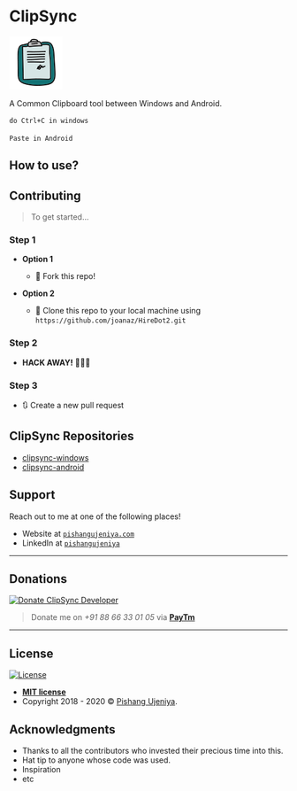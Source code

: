 # ClipSync

<a href="https://github.com/pishangujeniya/clipsync-windows/"><img src="/images/clip_sync_logo_2.png" title="ClipSync" alt="ClipSync"></a>

A Common Clipboard tool between Windows and Android.
```
do Ctrl+C in windows

Paste in Android
```

## How to use?


## Contributing

> To get started...

### Step 1

- **Option 1**
    - 🍴 Fork this repo!

- **Option 2**
    - 👯 Clone this repo to your local machine using `https://github.com/joanaz/HireDot2.git`

### Step 2

- **HACK AWAY!** 🔨🔨🔨

### Step 3

- 🔃 Create a new pull request 

## ClipSync Repositories

* [clipsync-windows](https://github.com/pishangujeniya/clipsync-windows)
* [clipsync-android](https://github.com/pishangujeniya/clipsync-android)

## Support

Reach out to me at one of the following places!

- Website at <a href="http://pishangujeniya.com" target="_blank">`pishangujeniya.com`</a>
- LinkedIn at <a href="https://www.linkedin.com/in/pishangujeniya/" target="_blank">`pishangujeniya`</a>

---

## Donations

<a href="http://pishangujeniya.com"><img src="https://www.worldfuturecouncil.org/wp-content/uploads/2018/09/Donate-Button-HEART.png" title="Donate ClipSync Developer" alt="Donate ClipSync Developer" width="170px" height="60px"></a>
> Donate me on _+91 88 66 33 01 05_ via <a href="http://paytm.com" target="_blank">**PayTm**</a>

---

## License

[![License](http://img.shields.io/:license-mit-blue.svg?style=flat-square)](https://github.com/pishangujeniya/clipsync-windows/blob/master/LICENSE)

- **[MIT license](http://opensource.org/licenses/mit-license.php)**
- Copyright 2018 - 2020 © <a href="http://pishangujeniya.com" target="_blank">Pishang Ujeniya</a>.

## Acknowledgments

* Thanks to all the contributors who invested their precious time into this.
* Hat tip to anyone whose code was used.
* Inspiration
* etc
